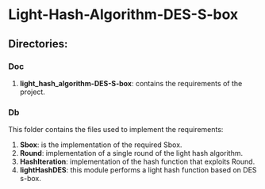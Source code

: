 # Light-Hash-Algorithm-DES-S-box

## Directories:

### Doc
1. **light_hash_algorithm-DES-S-box**: contains the requirements of the project.

### Db
This folder contains the files used to implement the requirements:
1. **Sbox**: is the implementation of the required Sbox.
2. **Round**: implementation of a single round of the light hash algorithm.
3. **HashIteration**: implementation of the hash function that exploits Round.
4. **lightHashDES**: this module performs a light hash function based on DES s-box.
